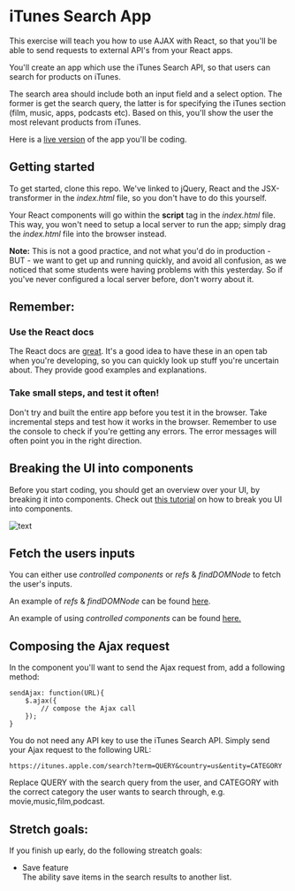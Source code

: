 # iTunes Search App

This exercise will teach you how to use AJAX with React, so that you'll be able to send requests to external API's from your React apps. 

You'll create an app which use the iTunes Search API, so that users can search for products on iTunes.

The search area should include both an input field and a select option. The former is get the search query, the latter is for specifying the iTunes section (film, music, apps, podcasts etc). Based on this, you'll show the user the most relevant products from iTunes.

Here is a [live version](http://reactforbeginners.github.io/exercise2-itunesapi/) of the app you'll be coding.

## Getting started

To get started, clone this repo. We've linked to jQuery, React and the JSX-transformer in the *index.html* file, so you don't have to do this yourself.  

Your React components will go within the **script** tag in the *index.html* file. This way, you won't need to setup a local server to run the app; simply drag the *index.html* file into the browser instead. 

**Note:** This is not a good practice, and not what you'd do in production - BUT - we want to get up and running quickly, and avoid all confusion, as we noticed that some students were having problems with this yesterday. So if you've never configured a local server before, don't worry about it.

## Remember:

### Use the React docs 
The React docs are [great](https://facebook.github.io/react/docs/getting-started.html). It's a good idea to have these in an open tab when you're developing, so you can quickly look up stuff you're uncertain about. They provide good examples and explanations.

### Take small steps, and test it often!

Don't try and built the entire app before you test it in the browser. Take incremental steps and test how it works in the browser. Remember to use the console to check if you're getting any errors. The error messages will often point you in the right direction.

## Breaking the UI into components

Before you start coding, you should get an overview over your UI, by breaking it into components. Check out [this tutorial](http://facebook.github.io/react/docs/thinking-in-react.html#step-1-break-the-ui-into-a-component-hierarchy) on how to break you UI into components.

![text](https://github.com/ReactForBeginners/exercise2-itunesapi/blob/gh-pages/ui.png?raw=true)

## Fetch the users inputs

You can either use *controlled components* or *refs* & *findDOMNode* to fetch the user's inputs.  

An example of *refs* & *findDOMNode* can be found [here](https://github.com/ReactForBeginners/course-overview/tree/master/lecture1#controlled-components). 

An example of using *controlled components* can be found [here.](https://github.com/ReactForBeginners/course-overview/tree/master/lecture1#refs-and-finddomnode)

## Composing the Ajax request

In the component you'll want to send the Ajax request from, add a following method:

	sendAjax: function(URL){
		$.ajax({
			// compose the Ajax call
		});
	}


You do not need any API key to use the iTunes Search API. Simply send your Ajax request to the following URL:

	https://itunes.apple.com/search?term=QUERY&country=us&entity=CATEGORY

Replace QUERY with the search query from the user, and CATEGORY with the correct category the user wants to search through, e.g. movie,music,film,podcast.

## Stretch goals:

If you finish up early, do the following streatch goals:

* Save feature  
The ability save items in the search results to another list.